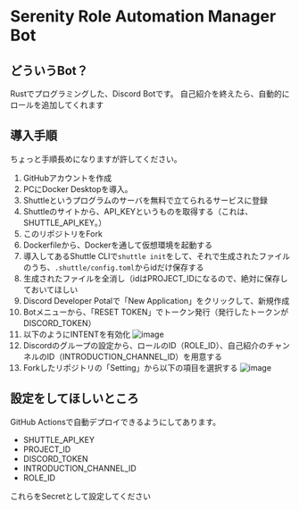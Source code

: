 # Serenity Role Automation Manager Bot

## どういうBot？
Rustでプログラミングした、Discord Botです。
自己紹介を終えたら、自動的にロールを追加してくれます

## 導入手順
ちょっと手順長めになりますが許してください。
1. GitHubアカウントを作成
2. PCにDocker Desktopを導入。
3. Shuttleというプログラムのサーバを無料で立てられるサービスに登録
4. Shuttleのサイトから、API_KEYというものを取得する（これは、SHUTTLE_API_KEY。）
5. このリポジトリをFork
6. Dockerfileから、Dockerを通して仮想環境を起動する
7. 導入してあるShuttle CLIで`shuttle init`をして、それで生成されたファイルのうち、`.shuttle/config.toml`からidだけ保存する
8. 生成されたファイルを全消し（idはPROJECT_IDになるので、絶対に保存しておいてほしい
9. Discord Developer Potalで「New Application」をクリックして、新規作成
10. Botメニューから、「RESET TOKEN」でトークン発行（発行したトークンがDISCORD_TOKEN）
11. 以下のようにINTENTを有効化
    ![image](https://github.com/user-attachments/assets/5c789a9b-8f1e-4fda-ae22-b9d89c5386e1)
12. Discordのグループの設定から、ロールのID（ROLE_ID）、自己紹介のチャンネルのID（INTRODUCTION_CHANNEL_ID）を用意する
13. Forkしたリポジトリの「Setting」から以下の項目を選択する
![image](https://github.com/user-attachments/assets/4e3ef947-9bb7-4438-ba09-515b31867b4f)



## 設定をしてほしいところ
GitHub Actionsで自動デプロイできるようにしてあります。

- SHUTTLE_API_KEY
- PROJECT_ID
- DISCORD_TOKEN
- INTRODUCTION_CHANNEL_ID
- ROLE_ID

これらをSecretとして設定してください

